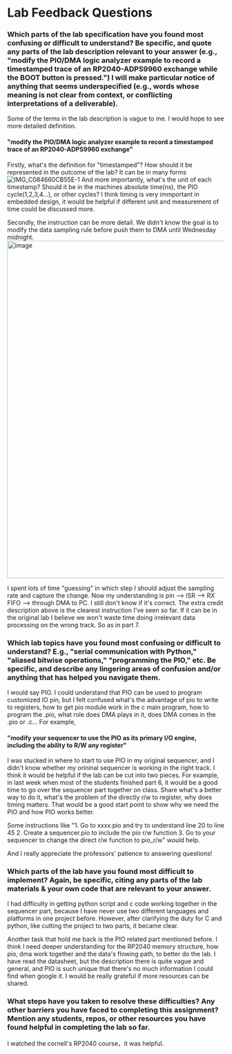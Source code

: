 # Lab Feedback Questions
### Which parts of the lab specification have you found most confusing or difficult to understand? Be specific, and quote any parts of the lab description relevant to your answer (e.g., "modify the PIO/DMA logic analyzer example to record a timestamped trace of an RP2040-ADPS9960 exchange while the BOOT button is pressed.") I will make particular notice of anything that seems underspecified (e.g., words whose meaning is not clear from context, or conflicting interpretations of a deliverable).

Some of the terms in the lab description is vague to me. I would hope to see more detailed definition. 
####  "modify the PIO/DMA logic analyzer example to record a timestamped trace of an RP2040-ADPS9960 exchange"
Firstly, what's the definition for "timestamped"? How should it be represented in the outcome of the lab? 
It can be in many forms ![IMG_C084660CB55E-1](https://user-images.githubusercontent.com/84453030/202598439-eaa7dae1-8696-42e8-a85a-cab10f8205a9.jpeg)
And more importantly, what's the unit of each timestamp? Should it be in the machines absolute time(ns), the PIO cycle(1,2,3,4...), or other cycles? I think timing is very immportant in embedded design, it would be helpful if different unit and measurement of time could be discussed more.

Secondly, the instruction can be more detail. We didn't know the goal is to modify the data sampling rule before push them to DMA until Wednesday midnight.
<img width="780" alt="image" src="https://user-images.githubusercontent.com/84453030/202599582-a1660402-eea2-4ddb-b4aa-d7d52ddfa4b9.png">

I spent lots of time "guessing" in which step I should adjust the sampling rate and capture the change. Now my understanding is pin --> ISR --> RX FIFO --> through DMA to PC. I still don't know if it's correct. The extra credit description above is the clearest instruction I've seen so far. If it can be in the original lab I believe we won't waste time doing irrelevant data processing on the wrong track. So as in part 7.


### Which lab topics have you found most confusing or difficult to understand? E.g., "serial communication with Python," "aliased bitwise operations," "programming the PIO," etc. Be specific, and describe any lingering areas of confusion and/or anything that has helped you navigate them.

I would say PIO. I could understand that PIO can be used to program customized IO pin, but I felt confused what's the advantage of pio to write to registers, how to get pio module work in the c main program, how to program the .pio, what role does DMA plays in it, does DMA comes in the .pio or .c...
For example, 
#### "modify your sequencer to use the PIO as its primary I/O engine, including the ability to R/W any register"
I was stucked in where to start to use PIO in my original sequencer, and I didn't know whether my orininal sequencer is working in the right track. I think it would be helpful if the lab can be cut into two pieces. For example, in last week when most of the students finished part 6, it would be a good time to go over the sequencer part together on class. Share what's a better way to do it, what's the problem of the directly r/w to register, why does timing matters. That would be a good start point to show why we need the PIO and how PIO works better. 

Some instructions like "1. Go to xxxx.pio and try to understand line 20 to line 45 2. Create a sequencer.pio to include the pio r/w function 3. Go to your sequencer to change the direct r/w function to pio_r/w"  would help.

And I really appreciate the professors' patience to answering questions!


### Which parts of the lab have you found most difficult to implement? Again, be specific, citing any parts of the lab materials & your own code that are relevant to your answer.
I had difficulty in getting python script and c code working together in the sequencer part, because I have never use two different languages and platforms in one project before. However, after clarifying the duty for C and python, like cutting the project to two parts, it became clear. 

Another task that hold me back is the PIO related part mentioned before. I think I need deeper understanding for the RP2040 memory structure, how pio, dma work together and the data's flowing path, to better do the lab. I have read the datasheet, but the description there is quite vague and general, and PIO is such unique that there's no much information I could find when google it. I would be really grateful if more resources can be shared.


### What steps have you taken to resolve these difficulties? Any other barriers you have faced to completing this assignment? Mention any students, repos, or other resources you have found helpful in completing the lab so far.
I watched the cornell's RP2040 course，it was helpful.
